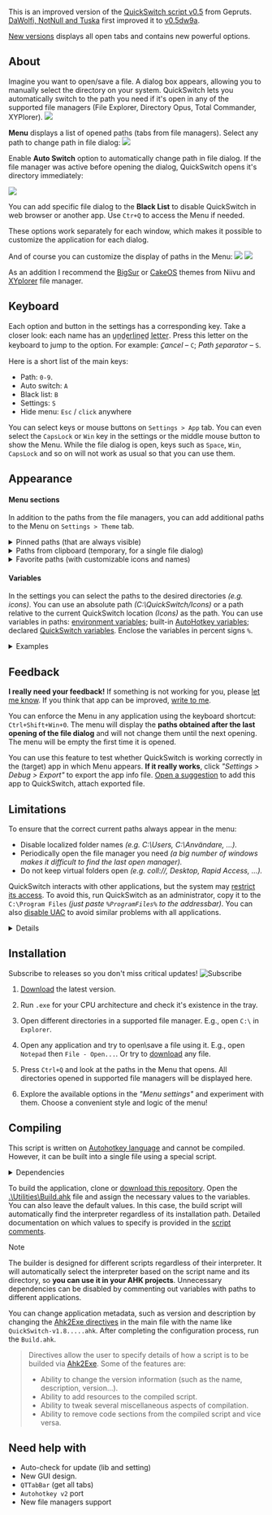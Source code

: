 This is an improved version of the [QuickSwitch script v0.5](https://github.com/gepruts/QuickSwitch) from Gepruts. [DaWolfi, NotNull and Tuska](https://www.voidtools.com/forum/viewtopic.php?t=9881) first improved it to [v0.5dw9a](https://www.voidtools.com/forum/download/file.php?id=2235).

[New versions](https://github.com/JoyHak/QuickSwitch/releases) displays all open tabs and contains new powerful options. 

## About

Imagine you want to open/save a file. A dialog box appears, allowing you to manually select the directory on your system. QuickSwitch lets you automatically switch to the path you need if it's open in any of the supported file managers (File Explorer, Directory Opus, Total Commander, XYPlorer). 
![](https://github.com/JoyHak/QuickSwitch/blob/main/Images/white.png)

**Menu** displays a list of opened paths (tabs from file managers). Select any path to change path in file dialog:
![](https://github.com/JoyHak/QuickSwitch/blob/main/Images/menu.gif)

Enable **Auto Switch** option to automatically change path in file dialog. If the file manager was active before opening the dialog, QuickSwitch opens it's directory immediately:

![](https://github.com/JoyHak/QuickSwitch/blob/main/Images/autoswitch.gif)

You can add specific file dialog to the **Black List** to disable QuickSwitch in web browser or another app. Use `Ctr+Q` to access the Menu if needed.

These options work separately for each window, which makes it possible to customize the application for each dialog.

And of course you can customize the display of paths in the Menu:
![](https://github.com/JoyHak/QuickSwitch/blob/main/Images/settings.png)
![](https://github.com/JoyHak/QuickSwitch/blob/main/Images/settings.gif)

As an addition I recommend the [BigSur](https://www.deviantart.com/niivu/art/Big-Sur-2-Windows-10-Themes-861727886) or [CakeOS](https://www.deviantart.com/niivu/art/cakeOS-2-0-for-Windows-11-953541433) themes from Niivu and [XYplorer](https://www.xyplorer.com/index.php) file manager.

## Keyboard

Each option and button in the settings has a corresponding key.
Take a closer look: each name has an u̲n̲d̲e̲r̲l̲i̲n̲e̲d̲ l̲e̲t̲t̲e̲r̲. Press this letter on the keyboard to jump to the option. For example:
 _C̲ancel_ – `C`; _Path s̲eparator_  – `S`.

Here is a short list of the main keys:
- Path: `0-9`.
- Auto switch: `A`
- Black list: `B`
- Settings: `S`
- Hide menu: `Esc` / `click` anywhere

You can select keys or mouse buttons on `Settings > App` tab. You can even select the `CapsLock` or `Win` key in the settings or the middle mouse button to show the Menu. While the file dialog is open, keys such as `Space`, `Win`, `CapsLock` and so on will not work as usual so that you can use them.

## Appearance
#### Menu sections
In addition to the paths from the file managers, you can add additional paths to the Menu on `Settings > Theme` tab.

<details><summary>Pinned paths (that are always visible)</summary> 

If you want some paths to appear permanently in the Menu, you can pin them. To do this, enable the `Settings > Theme > Show pinned paths`  option and select a key or mouse button at  `Settings > App > Pin path...`. Close the settings and open the Menu. Hold down the selected key and left click on any path. Now it is pinned and it will be stored in the configuration. You will see this path on every restart. 

If you turn this option off, the paths will no longer be displayed. If you turn it on, all pinned paths will be displayed again. If you want to delete all pinned paths, check `Settings > Reset > Delete favorite paths` and press `Enter`.

If you want to see the same paths in the list of fixed paths and from file managers *(for example, it is easier for you to find a path by knowing the icon of a file manager)*, disable the `Settings > Menu > Delete duplicate paths` option.

</details>

<details><summary>Paths from clipboard (temporary, for a single file dialog)</summary> 

You can copy any file or directory path (or any [variable](https://github.com/JoyHak/QuickSwitch#variables)) and it will appear in the Menu. All copied paths will remain in the Menu until you open the file dialog in another application. If you switch between file dialogs of different applications, the copied paths will disappear after switching. If you do not want a path to disappear, pin it. 

<img width="616" height="683" alt="Clipboard" src="https://github.com/user-attachments/assets/0014e6fc-74df-4936-b683-9c35a2d95068" />

Copied paths will not disappear if you force the Menu to appear using `Ctrl+Shift+Win+0` combination. It can help you open the copied paths in multiple applications. If you copy the path to a file, QuickSwitch will use the directory with that file by removing everything after the last slash `\`.

<img width="614" height="593" alt="clipboard2" src="https://github.com/user-attachments/assets/09237a63-2264-4050-9a8c-b0501536fd27" />

The option works in the background and analyzes the clipboard for the presence of a path when changing it. If several paths separated by line breaks (multi-line text) have been copied, they will be added to the Menu individually. 

Background analysis is temporarily disabled when requesting paths from other file managers *(if the `Settings > Theme > Show file managers paths` option is enabled)*, as their data is exchanged via the clipboard. If the request takes a very long time *(e.g., QuickSwitch creates the configuration for Total Commander)*, clipboard analysis will be turned off until all paths are fully received.

</details>

<details><summary>Favorite paths (with customizable icons and names)</summary>  
 
If you have many paths and want to customize how they are displayed in the Menu, enable the `Settings > Theme > Show favorite paths` option. The option works with `.lnk` shortcuts (links) from the directory you specified in the input field next to it. [Create a shortcut](https://www.thewindowsclub.com/create-desktop-shortcut-windows-10) to any directory or file in it (in this case the directory it is in will be used). From the context Menu, open the shortcut's "properties" and click on the "shortcut" tab. 

<img width="1920" height="1920" alt="properties" src="https://github.com/user-attachments/assets/ec65e78b-26cb-4989-a71b-a14c6ea964bf" />

You will see editable fields that will directly affect the display of the shortcut in QuickSwitch:
- Target
- Start in (working dir.)
- Comment
- Change icon (button)

The "target" field is the main path you will see. The "start in" field will only be used if the "target" field is empty. Even if the "target" points to a file, QuickSwitch will use the file directory by removing everything after the last slash `\`. You can change the displayed path and give it any name you want in the "comment" field. This field takes precedence over displaying the full or short path (`Settings > Short path`). All fields support [variables](https://github.com/JoyHak/QuickSwitch#variables).

Let's put the `ScriptName` variable in the "comment" field. The Menu will show the internal QuickSwitch name for the shortcut named "MyFavoritePath". 

<img width="1101" height="946" alt="shell32 example" src="https://github.com/user-attachments/assets/bcb9e450-efa5-40fd-899f-3f2c37842704" />

If you leave the "comment" field empty, the Menu will show the `Temp` variable value from "target" field (e.g. path to `C:\Temp`).

You can put the path to ICO, CUR, ANI, EXE, DLL, CPL, SCR and other resource that contains icons. For example I chose the system icon "shutdown" from `shell32.dll`, however I could choose ICO from the "Icons" folder. You can create as many shortcuts as you like and customize each one.

<img width="745" height="802" alt="recusrsive favorites" src="https://github.com/user-attachments/assets/3a969435-cfe1-48e1-b603-edf64dde2ffe" />

If you have many shortcuts, you can give them names (e.g. "MyFavoritePath") that will not be visible in the Menu and arrange them in directories. Regardless of the directory structure of your favorite paths, QuickSwitch will display all `.lnk` files from all directories. 

<img width="1369" height="778" alt="structure" src="https://github.com/user-attachments/assets/f9e2dd3c-3930-4f27-a826-e3fc86799cdc" />

You can hide some shortcuts by changing or removing their extension. If there are a lot of shortcuts and you don't need them anymore, check `Settings > Reset > Delete favorite paths`. After pressing the `Enter` button, your shortcuts will be placed in the trash. You will be able to restore them before emptying the trash can.

</details>

#### Variables
In the settings you can select the paths to the desired directories *(e.g. icons)*. You can use an absolute path *(C:\QuickSwitch/Icons)* or a path relative to the current QuickSwitch location *(Icons)* as the path. You can use variables in paths: [environment variables](https://learn.microsoft.com/en-us/windows/deployment/usmt/usmt-recognized-environment-variables); built-in [AutoHotkey variables](https://www.autohotkey.com/docs/v1/Variables.htm#BuiltIn); declared [QuickSwitch variables](https://github.com/JoyHak/QuickSwitch/blob/main/Lib/Values.ahk). Enclose the variables in percent signs `%`.
<details><summary>Examples</summary>
 
  %AppData%\Icons <br>
  %A_ScriptDir%\Icons <br>
  %Temp%\Icons\%SOME_SYSTEM_PATH% <br>
  C:\%IconsDir% <br>
  Icons <br>
  <br>
 If you have enabled the `Settings > Theme > Show paths from clipboard`, all copied variables will also be expanded. For example, if you have [Cmder](https://github.com/cmderdev/cmder) or [ConEmu](https://github.com/Maximus5/ConEmu) installed you can copy the `%ConEmuDir%` text to always see the path `C:\Users\...\cmder\vendor\conemu-maximus5` in the Menu. For permanent use you can pin this path and it will be visible in the menu always (enable `Settings > Theme > Show pinned paths`).
 
 <img width="616" height="683" alt="Clipboard" src="https://github.com/user-attachments/assets/80ea3b3d-9eec-4629-aa64-38b35a28ab92" />


</details>

## Feedback

**I really need your feedback!** If something is not working for you, please [let me know](https://github.com/JoyHak/QuickSwitch/issues/new?template=bug-report.yaml). If you think that app can be improved, [write to me](https://github.com/JoyHak/QuickSwitch/issues/new?template=feature-request.yaml).

You can enforce the Menu in any application using the keyboard shortcut: `Ctrl+Shift+Win+0`. The menu will display the **paths obtained after the last opening of the file dialog** and will not change them until the next opening. The menu will be empty the first time it is opened.

You can use this feature to test whether QuickSwitch is working correctly in the (target) app in which Menu appears. **If it really works**, click _"Settings > Debug > Export"_ to export the app info file. [Open a suggestion](https://github.com/JoyHak/QuickSwitch/issues/new?template=feature-request.yaml) to add this app to QuickSwitch, attach exported file. 

## Limitations

To ensure that the correct current paths always appear in the menu:
- Disable localized folder names *(e.g. C:\Users, C:\Användare, ...).*                       
- Periodically open the file manager you need *(a big number of windows makes it difficult to find the last open manager).*
- Do not keep virtual folders open *(e.g. coll://, Desktop, Rapid Access, ...).*

QuickSwitch interacts with other applications, but the system may [restrict its access](https://learn.microsoft.com/en-us/previous-versions/windows/it-pro/windows-10/security/threat-protection/security-policy-settings/user-account-control-allow-uiaccess-applications-to-prompt-for-elevation-without-using-the-secure-desktop). To avoid this, run QuickSwitch as an administrator, copy it to the `C:\Program Files` _(just paste `%ProgramFiles%` to the addressbar)_. You can also [disable UAC](https://superuser.com/a/1773044) to avoid similar problems with all applications.

<details><summary>Details</summary>

QuickSwitch is written in AutoHotkey, which uses WinAPI. It sends messages to other file managers and receives information about the current file dialog and its contents. For these actions to work correctly, it is required that **the target process is not running as an administrator** or QuickSwitch is running with UI access (if it is not a compiled `.ahk` file) or as an administrator. The reason for this is [UIPI](https://learn.microsoft.com/en-us/previous-versions/windows/it-pro/windows-10/security/threat-protection/security-policy-settings/user-account-control-allow-uiaccess-applications-to-prompt-for-elevation-without-using-the-secure-desktop):

> User Interface Privilege Isolation (UIPI) implements restrictions in the Windows subsystem that prevent lower-privilege applications from sending messages or installing hooks in higher-privilege processes. Higher-privilege applications are permitted to send messages to lower-privilege processes. UIPI doesn't interfere with or change the behavior of messages between applications at the same privilege (or integrity) level.

You can also [disable UAC](https://superuser.com/a/1773044) and use low-level or powerful antivirus _(Crowdstrike, Eset Endpoint Security)_ for full control over running applications. Modern viruses [does not require admin privileges](https://security.stackexchange.com/a/183149) to interact with the system. However, they can obtain admin rights by [exploiting Windows vulnerability](https://community.spiceworks.com/t/how-does-malware-actually-gain-admin-access-to-a-pc-without-av/329471).
</details>

## Installation
Subscribe to releases so you don't miss critical updates!
![Subscribe](https://github.com/user-attachments/assets/57eb9a93-fc9d-4dfd-bfb0-00720c2911f1)

1. [Download](https://github.com/JoyHak/QuickSwitch/releases) the latest version.

2. Run `.exe` for your CPU architecture and check it's existence in the tray.

3. Open different directories in a supported file manager. E.g., open `C:\` in `Explorer`.

4. Open any application and try to open\save a file using it. E.g., open `Notepad` then `File - Open...`. Or try to [download](https://github.com/JoyHak/QuickSwitch/releases) any file.

5. Press `Ctrl+Q` and look at the paths in the Menu that opens. All directories opened in supported file managers will be displayed here.

6. Explore the available options in the _"Menu settings"_ and experiment with them. Choose a convenient style and logic of the menu!

## Compiling	

This script is written on  [Autohotkey language](https://en.m.wikipedia.org/wiki/AutoHotkey) and cannot be compiled. However, it can be built into a single file using a special script.

<details><summary>Dependencies</summary>

Required applications:
- `Autohotkey` interpreter (v1.1.37.02 Unicode and v2.0.19): https://www.autohotkey.com/download
- `Ahk2Exe` builder to create EXE from AHK. It's included in AHK installer: `C:\Program Files\AutoHotkey\Compiler\Ahk2Exe.exe`</br>
    - Can be downloaded from here: https://github.com/AutoHotkey/Ahk2Exe </br>
    - Can be installed using the script: `C:\Program Files\AutoHotkey\UX\install-Ahk2Exe.ahk`</br>
    *Directory depends on your autohotkey installation and can be found automatically. See below.*</br></br>

> Autohotkey v1.1.37.02 is an **outdated version.** If you want to start learning this language, learn `v2.0.19+`. QuickSwitch needs to be updated from `v1` to `v2` !   </br></br>

These dependencies are optional and can be disabled:
- `WinRAR` archiver to create SFX and ZIP: https://www.rarlab.com/download.htm </br>
- `Resource Hacker` to change SFX version and description: https://www.angusj.com/resourcehacker

</details>

To build the application, clone or [download this repository](https://github.com/JoyHak/QuickSwitch/archive/refs/heads/main.zip). Open the [.\Utilities\Build.ahk](https://github.com/JoyHak/QuickSwitch/blob/main/Utilities/Build.ahk) file and assign the necessary values to the variables. You can also leave the default values. In this case, the build script will automatically find the interpreter regardless of its installation path. Detailed documentation on which values to specify is provided in the [script comments](https://github.com/JoyHak/QuickSwitch/blob/main/Utilities/Build.ahk).

> [!NOTE]
> The builder is designed for different scripts regardless of their interpreter. It will automatically select the interpreter based on the script name and its directory, so **you can use it in your AHK projects**. Unnecessary dependencies can be disabled by commenting out variables with paths to different applications.

You can change application metadata, such as version and description by changing the [Ahk2Exe directives](https://www.autohotkey.com/docs/v1/misc/Ahk2ExeDirectives.htm#Bin)  in the main file with the name like `QuickSwitch-v1.8.....ahk`. After completing the configuration process, run the `Build.ahk`.

> Directives allow the user to specify details of how a script is to be builded via [Ahk2Exe](https://www.autohotkey.com/docs/v1/Scripts.htm#ahk2exe). Some of the features are:
>
> - Ability to change the version information (such as the name, description, version...).
> - Ability to add resources to the compiled script.
> - Ability to tweak several miscellaneous aspects of compilation.
> - Ability to remove code sections from the compiled script and vice versa.

## Need help with
- Auto-check for update (lib and setting)
- New GUI design.
- `QTTabBar` (get all tabs)
- `Autohotkey v2` port
- New file managers support
